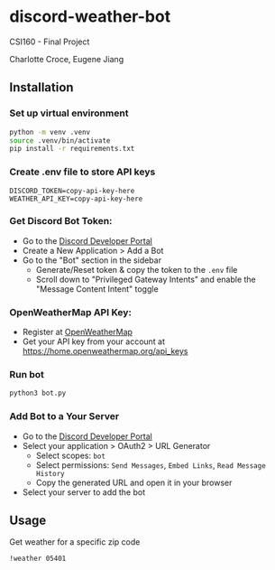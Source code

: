 # discord-weather-bot
CSI160 - Final Project

Charlotte Croce, Eugene Jiang

## Installation

### Set up virtual environment
```bash
python -m venv .venv
source .venv/bin/activate
pip install -r requirements.txt
```

### Create .env file to store API keys
```
DISCORD_TOKEN=copy-api-key-here
WEATHER_API_KEY=copy-api-key-here
```

### Get Discord Bot Token:
- Go to the [Discord Developer Portal](https://discord.com/developers/applications)
- Create a New Application > Add a Bot
- Go to the "Bot" section in the sidebar
  - Generate/Reset token & copy the token to the `.env` file
  - Scroll down to "Privileged Gateway Intents" and enable the "Message Content Intent" toggle

### OpenWeatherMap API Key:
- Register at [OpenWeatherMap](https://openweathermap.org/api)
- Get your API key from your account at https://home.openweathermap.org/api_keys

### Run bot
```bash
python3 bot.py
```

### Add Bot to a Your Server
- Go to the [Discord Developer Portal](https://discord.com/developers/applications)
- Select your application > OAuth2 > URL Generator
  - Select scopes: `bot`
  - Select permissions: `Send Messages`, `Embed Links`, `Read Message History`
  - Copy the generated URL and open it in your browser
- Select your server to add the bot

## Usage
Get weather for a specific zip code
```
!weather 05401
```